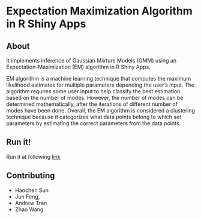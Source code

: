 # Expectation Maximization Algorithm in R Shiny Apps

## About
It implements inference of Gaussian Mixture Models (GMM) using an Expectation-Maximization (EM) algorithm in R Shiny Apps.

EM algorithm is a machine learning technique that computes the maximum likelihood estimates for multiple parameters depending the user’s input. The algorithm requires some user input to help classify the best estimation based on the number of modes. 
However, the number of modes can be determined mathematically, after the iterations of different number of modes have been done. Overall, the EM algorithm is considered a clustering technique because it categorizes what data points belong to which set parameters by estimating the correct parameters from the data points. 




## Run it!
Run it at following [link](https://gn8bamboo.shinyapps.io/Project/)

## Contributing
- Haochen Sun
- Jun Feng, 
- Andrew Tran 
- Zhao Wang
